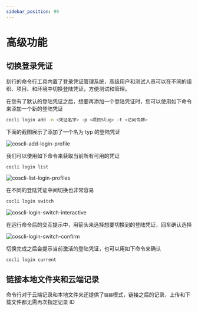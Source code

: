 ```yaml
---
sidebar_position: 99
---
```


# 高级功能

## 切换登录凭证

刻行的命令行工具内置了登录凭证管理系统，高级用户和测试人员可以在不同的组织、项目、和环境中切换登陆凭证，方便测试和管理。

在您有了默认的登陆凭证之后，想要再添加一个登陆凭证时，您可以使用如下命令来添加一个新的登陆凭证

```bash
cocli login add -n <凭证名字> -p <项目Slug> -t <访问令牌>
```

下面的截图展示了添加了一个名为 typ 的登陆凭证

![coscli-add-login-profile](./img/coscli-add-login-profile.png)

我们可以使用如下命令来获取当前所有可用的凭证

```bash
cocli login list
```

![coscli-list-login-profiles](./img/coscli-list-login-profiles.png)

在不同的登陆凭证中间切换也非常容易

```bash
cocli login switch
```

![coscli-login-switch-interactive](./img/coscli-login-switch-interactive.png)

在运行命令后的交互提示中，用箭头来选择想要切换到的登陆凭证，回车确认选择

![coscli-login-switch-confirm](./img/coscli-login-switch-confirm.png)

切换完成之后会提示当前激活的登陆凭证，也可以用如下命令来确认

```
cocli login current
```

## 链接本地文件夹和云端记录

命令行对于云端记录和本地文件夹还提供了`链接`模式，链接之后的记录，上传和下载文件都无需再次指定记录 ID
